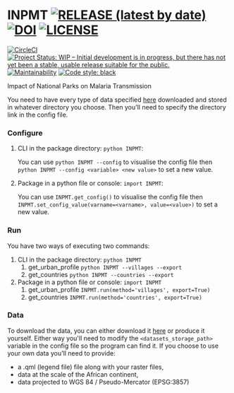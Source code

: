 # INPMT [![RELEASE (latest by date)](https://img.shields.io/github/v/release/pierre-manchon/INPMT)](https://github.com/pierre-manchon/INPMT/releases/latest) [![DOI](https://zenodo.org/badge/DOI/10.5281/zenodo.4972213.svg)](https://doi.org/10.5281/zenodo.4972213) [![LICENSE](https://img.shields.io/github/license/pierre-manchon/INPMT)](https://www.gnu.org/licenses/gpl-3.0.en.html)
[![CircleCI](https://circleci.com/gh/pierre-manchon/INPMT/tree/main.svg?style=svg)](https://circleci.com/gh/pierre-manchon/INPMT/tree/main)
[![Project Status: WIP – Initial development is in progress, but there has not yet been a stable, usable release suitable for the public.](https://www.repostatus.org/badges/latest/wip.svg)](https://www.repostatus.org/#wip)
[![Maintainability](https://api.codeclimate.com/v1/badges/f1888eb8938e688ad438/maintainability)](https://codeclimate.com/github/pierre-manchon/INPMT/maintainability)
[![Code style: black](https://img.shields.io/badge/code%20style-black-000000.svg)](https://github.com/psf/black)

Impact of National Parks on Malaria Transmission

You need to have every type of data specified [here](#data) downloaded and stored in whatever directory you choose.
Then you'll need to specify the directory link in the config file.

### Configure
1. CLI in the package directory: `python INPMT`:

   You can use `python INPMT --config` to visualise the config file then `python INPMT --config <variable> <new value>` to set a new value.

2. Package in a python file or console: `import INPMT`:

   You can use `INPMT.get_config()` to visualise the config file then `INPMT.set_config_value(varname=<varname>, value=<value>)` to set a new value.

### Run
You have two ways of executing two commands:

1. CLI in the package directory: `python INPMT`
    1. get_urban_profile `python INPMT --villages --export`
    2. get_countries `python INPMT --countries --export`
4. Package in a python file or console: `import INPMT`
    1. get_urban_profile `INPMT.run(method='villages', export=True)`
    2. get_countries `INPMT.run(method='countries', export=True)`

### Data
To download the data, you can either download it [here]() or produce it yourself.
Either way you'll need to modify the `<datasets_storage_path>` variable in the config file so the program can find it.
If you choose to use your own data you'll need to provide:
- a .qml (legend file) file along with your raster files,
- data at the scale of the African continent,
- data projected to WGS 84 / Pseudo-Mercator (EPSG:3857)